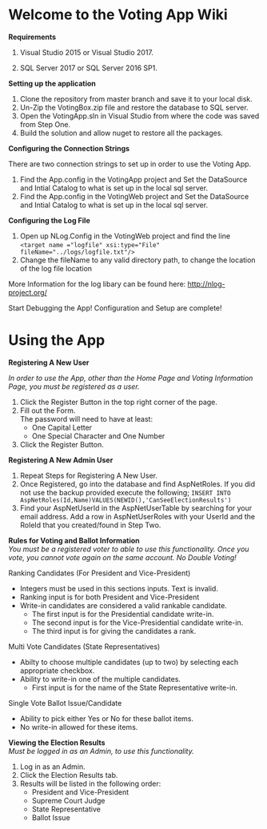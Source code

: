 # Welcome to the Voting App Wiki

**Requirements**  

1. Visual Studio 2015 or Visual Studio 2017.  

2. SQL Server 2017 or SQL Server 2016 SP1.

**Setting up the application**  

1. Clone the repository from master branch and save it to your local disk.
2. Un-Zip the VotingBox.zip file and restore the database to SQL server.
3. Open the VotingApp.sln in Visual Studio from where the code was saved from Step One.
4. Build the solution and allow nuget to restore all the packages.

**Configuring the Connection Strings**

There are two connection strings to set up in order to use the Voting App.

1. Find the App.config in the VotingApp project and Set the DataSource and Intial Catalog to what is set up in the local sql server.
2. Find the App.config in the VotingWeb project and Set the DataSource and Intial Catalog to what is set up in the local sql server.

**Configuring the Log File**
1. Open up NLog.Config in the VotingWeb project and find the line  
`<target name ="logfile" xsi:type="File" fileName="../logs/logfile.txt"/>`
2. Change the fileName to any valid directory path, to change the location of the log file location  

More Information for the log libary can be found here: http://nlog-project.org/

Start Debugging the App! Configuration and Setup are complete!


# Using the App

**Registering A New User**  

_In order to use the App, other than the Home Page and Voting Information Page, you must be registered as a user._

1. Click the Register Button in the top right corner of the page.
2. Fill out the Form.  
    The password will need to have at least:
     * One Capital Letter
     * One Special Character and One Number
3. Click the Register Button.

**Registering A New Admin User**  
1. Repeat Steps for Registering A New User.
2. Once Registered, go into the database and find AspNetRoles. If you did not use the backup provided execute the following;   `INSERT INTO AspNetRoles(Id,Name)VALUES(NEWID(),'CanSeeElectionResults') `
3. Find your AspNetUserId in the AspNetUserTable by searching for your email address. Add a row in AspNetUserRoles with your UserId and the RoleId that you created/found in Step Two.

**Rules for Voting and Ballot Information**  
_You must be a registered voter to able to use this functionality._ 
_Once you vote, you cannot vote again on the same account. No Double Voting!_

Ranking Candidates (For President and Vice-President)
* Integers must be used in this sections inputs.  Text is invalid.
* Ranking input is for both President and Vice-President
* Write-in candidates are considered a valid rankable candidate.
  * The first input is for the Presidential candidate write-in.
  * The second input is for the Vice-Presidential candidate write-in.
  * The third input is for giving the candidates a rank.  
  
Multi Vote Candidates (State Representatives)
* Abilty to choose multiple candidates (up to two) by selecting each appropriate checkbox. 
* Ability to write-in one of the multiple candidates.
  * First input is for the name of the State Representative write-in.

Single Vote Ballot Issue/Candidate  
  * Ability to pick either Yes or No for these ballot items.
  * No write-in allowed for these items.

**Viewing the Election Results**  
_Must be logged in as an Admin, to use this functionality._  
1. Log in as an Admin.
2. Click the Election Results tab.
3. Results will be listed in the following order:   
     * President and Vice-President
     * Supreme Court Judge
     * State Representative
     * Ballot Issue
